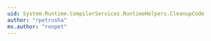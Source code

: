 ```yaml
---
uid: System.Runtime.CompilerServices.RuntimeHelpers.CleanupCode
author: "rpetrusha"
ms.author: "ronpet"
---
```

